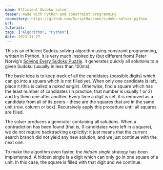 ```yaml
---
name: Efficient Sudoku solver
teaser: made with Python and constraint programming
repository: https://github.com/ScriptRaccoon/sudoku-solver-python
url:
tutorial:
tags: ["Algorithm", "Python"]
date: 2023-11-27
---
```


This is an efficient Sudoku solving algorithm using constraint programming, written in Python. It is very much inspired by (but different from) Peter Norvig's [Solving Every Sudoku Puzzle](https://norvig.com/sudoku.html). It generates quickly all solutions to a given Sudoku (usually in less than 100ms).

The basic idea is to keep track of all the candidates (possible digits) which can go into a square which is not filled yet. When only one candidate is left, place it (this is called a _naked single_). Otherwise, find a square which has the least number of candidates (in practice, that number is usually 1 or 2) and try them one after another. Every time a digit is set, it is removed as a candidate from all of its peers - these are the squares that are in the same unit (row, column or box). Recursively apply this procedure until all squares are filled.

The solver produces a generator containing all solutions. When a contradiction has been found (that is, 0 candidates were left in a square), we do not require backtracking explicitly: it just means that the current search branch did not yield any new solution, and we just continue with the next one.

To make the algorithm even faster, the _hidden single_ strategy has been implemented. A hidden single is a digit which can only go in one square of a unit. In this case, the square is filled with that digit and we continue.
